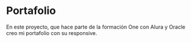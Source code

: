 # Portafolio
En este proyecto, que hace parte de la formación One con Alura y Oracle creo mi portafolio con su responsive.

